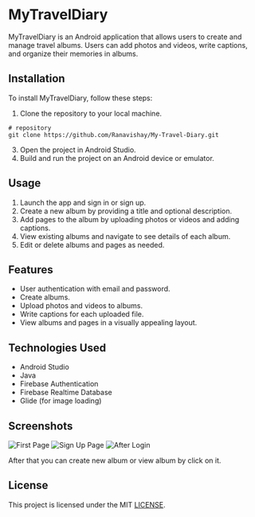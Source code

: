 # MyTravelDiary

MyTravelDiary is an Android application that allows users to create and manage travel albums. Users can add photos and videos, write captions, and organize their memories in albums.

## Installation

To install MyTravelDiary, follow these steps:

1. Clone the repository to your local machine.
  ```
  # repository
  git clone https://github.com/Ranavishay/My-Travel-Diary.git
  ```
3. Open the project in Android Studio.
4. Build and run the project on an Android device or emulator.

## Usage

1. Launch the app and sign in or sign up.
2. Create a new album by providing a title and optional description.
3. Add pages to the album by uploading photos or videos and adding captions.
4. View existing albums and navigate to see details of each album.
5. Edit or delete albums and pages as needed.

## Features

- User authentication with email and password.
- Create albums.
- Upload photos and videos to albums.
- Write captions for each uploaded file.
- View albums and pages in a visually appealing layout.

## Technologies Used

- Android Studio
- Java
- Firebase Authentication
- Firebase Realtime Database
- Glide (for image loading)

## Screenshots

![First Page](https://github.com/Ranavishay/My-Travel-Diary/assets/61754070/a4a8799c-fe50-42ea-b041-16f7b8bab9fc "First Page")  ![Sign Up Page](https://github.com/Ranavishay/My-Travel-Diary/assets/61754070/e3f2ce61-f376-44fc-ad2a-e500118a4cb9 "Sign Up Page") ![After Login](https://github.com/Ranavishay/My-Travel-Diary/assets/61754070/70a4b7c6-c161-480d-9ed0-c2c322a74f2e) 


After that you can create new album or view album by click on it.

## License

This project is licensed under the MIT [LICENSE](LICENSE).
